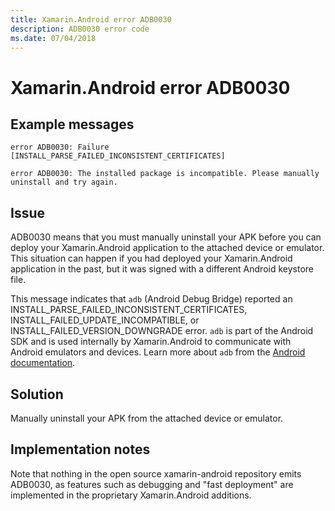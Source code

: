 ```yaml
---
title: Xamarin.Android error ADB0030
description: ADB0030 error code
ms.date: 07/04/2018
---
```

# Xamarin.Android error ADB0030

## Example messages

```
error ADB0030: Failure [INSTALL_PARSE_FAILED_INCONSISTENT_CERTIFICATES]
```

```
error ADB0030: The installed package is incompatible. Please manually uninstall and try again.
```

## Issue

ADB0030 means that you must manually uninstall your APK before you
can deploy your Xamarin.Android application to the attached device or
emulator. This situation can happen if you had deployed your
Xamarin.Android application in the past, but it was signed with a
different Android keystore file.

This message indicates that `adb` (Android Debug Bridge) reported an
INSTALL\_PARSE\_FAILED\_INCONSISTENT\_CERTIFICATES,
INSTALL\_FAILED\_UPDATE\_INCOMPATIBLE, or
INSTALL\_FAILED\_VERSION\_DOWNGRADE error. `adb` is part of the Android
SDK and is used internally by Xamarin.Android to communicate with
Android emulators and devices. Learn more about `adb` from the [Android
documentation][adb].

## Solution

Manually uninstall your APK from the attached device or emulator.

[adb]: https://developer.android.com/studio/command-line/adb

## Implementation notes

Note that nothing in the open source xamarin-android repository
emits ADB0030, as features such as debugging and "fast deployment"
are implemented in the proprietary Xamarin.Android additions.
